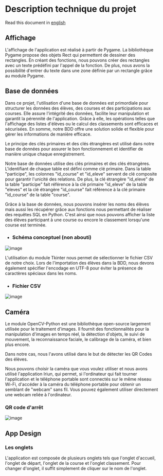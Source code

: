 # Description technique du projet

Read this document in [english](doc_en.md)

## Affichage

L'affichage de l'application est réalisé à partir de Pygame. La bibliothèque Pygame propose des objets Rect qui permettent de dessiner des rectangles. En créant des fonctions, nous pouvons créer des rectangles avec un texte prédéfini par l'appel de la fonction. De plus, nous avons la possibilité d'entrer du texte dans une zone définie par un rectangle grâce au module Pygame.

## Base de données

Dans ce projet, l'utilisation d'une base de données est primordiale pour structurer les données des élèves, des courses et des participations aux courses. Elle assure l'intégrité des données, facilite leur manipulation et garantit la pérennité de l'application. Grâce à elle, les opérations telles que l'affichage des listes d'élèves ou le calcul des classements sont efficaces et sécurisées. En somme, notre BDD offre une solution solide et flexible pour gérer les informations de manière efficace.

Le principe des clés primaires et des clés étrangères est utilisé dans notre base de données pour assurer le bon fonctionnement et identifier de manière unique chaque enregistrement.

Notre base de données utilise des clés primaires et des clés étrangères. L'identifiant de chaque table est défini comme clé primaire. Dans la table "participe", les colonnes "id_course" et "id_eleve" servent de clé composite pour garantir l'unicité des relations. De plus, la clé étrangère "id_eleve" de la table "participe" fait référence à la clé primaire "id_eleve" de la table "eleves" et la clé étrangère "id_course" fait référence à la clé primaire "id_course" de la table "course".

Grâce à la base de données, nous pouvons insérer les noms des élèves mais aussi les récupérer grâce aux fonctions nous permettant de réaliser des requêtes SQL en Python. C'est ainsi que nous pouvons afficher la liste des élèves participant à une course ou encore le classement lorsqu'une course est terminée.

  - ### Schéma conceptuel (non abouti)
  
  ![image](https://github.com/RB-2804/Cr0ss-iT/assets/130835974/8b9f2090-18c7-446a-aef5-8e6a9d193e28)

L'utilisation du module Tkinter nous permet de sélectionner le fichier CSV de notre choix. Lors de l'importation des élèves dans la BDD, nous devons également spécifier l'encodage en UTF-8 pour éviter la présence de caractères spéciaux dans les noms.

- ### Fichier CSV
![image](https://github.com/RB-2804/Cr0ss-iT/assets/130835974/82d55768-fcd8-48af-9c92-39b79900e3cf)

## Caméra

Le module OpenCV-Python est une bibliothèque open-source largement utilisée pour le traitement d'images. Il fournit des fonctionnalités pour la manipulation d'images en temps réel, la détection d'objets, le suivi de mouvement, la reconnaissance faciale, le calibrage de la caméra, et bien plus encore.

Dans notre cas, nous l'avons utilisé dans le but de détecter les QR Codes des élèves.

Nous pouvons choisir la caméra que vous voulez utiliser et nous avons utilisé l'application Iriun, qui permet, si l'ordinateur qui fait tourner l'application et le téléphone portable sont connectés sur le même réseau Wi-Fi, d'accéder à la caméra du téléphone portable pour obtenir un semblant de "webcam" sans fil. Vous pouvez également utiliser directement une webcam reliée à l'ordinateur.

### QR code d'arrêt 
![image](https://github.com/RB-2804/Cr0ss-iT/assets/130835974/8eb8b3ad-98d5-406e-9793-b246ca881ac3)



## App Design

### Les onglets

L'application est composée de plusieurs onglets tels que l'onglet d'accueil, l'onglet de départ, l'onglet de la course et l'onglet classement. Pour changer d'onglet, il suffit simplement de cliquer sur le nom de l'onglet.
